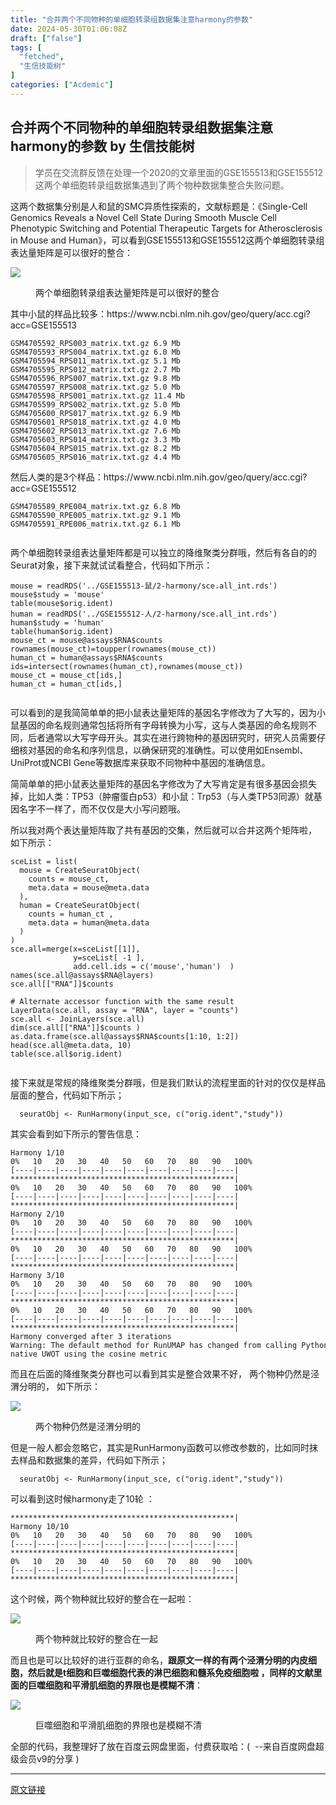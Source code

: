 ```yaml
---
title: "合并两个不同物种的单细胞转录组数据集注意harmony的参数"
date: 2024-05-30T01:06:08Z
draft: ["false"]
tags: [
  "fetched",
  "生信技能树"
]
categories: ["Acdemic"]
---
```

合并两个不同物种的单细胞转录组数据集注意harmony的参数 by 生信技能树
------
<div><section data-tool="mdnice编辑器" data-website="https://www.mdnice.com"><blockquote data-tool="mdnice编辑器"><span></span><p>学员在交流群反馈在处理一个2020的文章里面的GSE155513和GSE155512这两个单细胞转录组数据集遇到了两个物种数据集整合失败问题。</p></blockquote><p data-tool="mdnice编辑器">这两个数据集分别是人和鼠的SMC异质性探索的，文献标题是：《Single-Cell Genomics Reveals a Novel Cell State During Smooth Muscle Cell Phenotypic Switching and Potential Therapeutic Targets for Atherosclerosis in Mouse and Human》，可以看到GSE155513和GSE155512这两个单细胞转录组表达量矩阵是可以很好的整合：</p><p><img data-galleryid="" data-imgfileid="100047194" data-ratio="0.3675925925925926" data-s="300,640" data-src="https://mmbiz.qpic.cn/mmbiz_png/cZNhZQ6j4wwporF1ToEKZWYF0iapfGvPcpSWBZwMicUibygZbKCMe3J2PwAohXkmMic6cGy5D7tykkeFI2mpLOvmPg/640?wx_fmt=png&amp;from=appmsg" data-type="png" data-w="1080" src="https://mmbiz.qpic.cn/mmbiz_png/cZNhZQ6j4wwporF1ToEKZWYF0iapfGvPcpSWBZwMicUibygZbKCMe3J2PwAohXkmMic6cGy5D7tykkeFI2mpLOvmPg/640?wx_fmt=png&amp;from=appmsg"></p><figure data-tool="mdnice编辑器"><figcaption>两个单细胞转录组表达量矩阵是可以很好的整合</figcaption></figure><p data-tool="mdnice编辑器">其中小鼠的样品比较多：https://www.ncbi.nlm.nih.gov/geo/query/acc.cgi?acc=GSE155513</p><pre data-tool="mdnice编辑器"><span></span><code>GSM4705592_RPS003_matrix.txt.gz 6.9 Mb<br>GSM4705593_RPS004_matrix.txt.gz 6.0 Mb<br>GSM4705594_RPS011_matrix.txt.gz 5.1 Mb<br>GSM4705595_RPS012_matrix.txt.gz 2.7 Mb<br>GSM4705596_RPS007_matrix.txt.gz 9.8 Mb<br>GSM4705597_RPS008_matrix.txt.gz 5.0 Mb<br>GSM4705598_RPS001_matrix.txt.gz 11.4 Mb<br>GSM4705599_RPS002_matrix.txt.gz 5.0 Mb<br>GSM4705600_RPS017_matrix.txt.gz 6.9 Mb<br>GSM4705601_RPS018_matrix.txt.gz 4.0 Mb<br>GSM4705602_RPS013_matrix.txt.gz 7.6 Mb<br>GSM4705603_RPS014_matrix.txt.gz 3.3 Mb<br>GSM4705604_RPS015_matrix.txt.gz 8.2 Mb<br>GSM4705605_RPS016_matrix.txt.gz 4.4 Mb<br></code></pre><p data-tool="mdnice编辑器">然后人类的是3个样品：https://www.ncbi.nlm.nih.gov/geo/query/acc.cgi?acc=GSE155512</p><pre data-tool="mdnice编辑器"><span></span><code>GSM4705589_RPE004_matrix.txt.gz 6.8 Mb<br>GSM4705590_RPE005_matrix.txt.gz 9.1 Mb<br>GSM4705591_RPE006_matrix.txt.gz 6.1 Mb<br><br></code></pre><p data-tool="mdnice编辑器">两个单细胞转录组表达量矩阵都是可以独立的降维聚类分群哦，然后有各自的的Seurat对象，接下来就试试看整合，代码如下所示：</p><pre data-tool="mdnice编辑器"><span></span><code>mouse = readRDS(<span>'../GSE155513-鼠/2-harmony/sce.all_int.rds'</span>) <br>mouse$study = <span>'mouse'</span><br>table(mouse$orig.ident)<br>human = readRDS(<span>'../GSE155512-人/2-harmony/sce.all_int.rds'</span>)<br>human$study = <span>'human'</span><br>table(human$orig.ident) <br>mouse_ct = mouse@assays$RNA$counts<br>rownames(mouse_ct)=toupper(rownames(mouse_ct))<br>human_ct = human@assays$RNA$counts<br>ids=intersect(rownames(human_ct),rownames(mouse_ct))<br>mouse_ct = mouse_ct[ids,]<br>human_ct = human_ct[ids,] <br><br></code></pre><p data-tool="mdnice编辑器">可以看到的是我简简单单的把小鼠表达量矩阵的基因名字修改为了大写的，因为小鼠基因的命名规则通常包括将所有字母转换为小写，这与人类基因的命名规则不同，后者通常以大写字母开头。其实在进行跨物种的基因研究时，研究人员需要仔细核对基因的命名和序列信息，以确保研究的准确性。可以使用如Ensembl、UniProt或NCBI Gene等数据库来获取不同物种中基因的准确信息。</p><p data-tool="mdnice编辑器">简简单单的把小鼠表达量矩阵的基因名字修改为了大写肯定是有很多基因会损失掉，比如人类：TP53（肿瘤蛋白p53）和小鼠：Trp53（与人类TP53同源）就基因名字不一样了，而不仅仅是大小写问题哦。</p><p data-tool="mdnice编辑器">所以我对两个表达量矩阵取了共有基因的交集，然后就可以合并这两个矩阵啦， 如下所示：</p><pre data-tool="mdnice编辑器"><span></span><code>sceList = list(<br>  mouse = CreateSeuratObject(<br>    counts = mouse_ct,<br>    meta.data = mouse@meta.data<br>  ), <br>  human = CreateSeuratObject(<br>    counts = human_ct ,<br>    meta.data = human@meta.data<br>  )<br>)<br>sce.all=merge(x=sceList[[<span>1</span>]],<br>              y=sceList[ -<span>1</span> ],<br>              add.cell.ids = c(<span>'mouse'</span>,<span>'human'</span>)  ) <br>names(sce.all@assays$RNA@layers)<br>sce.all[[<span>"RNA"</span>]]$counts <br><br><span># Alternate accessor function with the same result</span><br>LayerData(sce.all, assay = <span>"RNA"</span>, layer = <span>"counts"</span>)<br>sce.all &lt;- JoinLayers(sce.all)<br>dim(sce.all[[<span>"RNA"</span>]]$counts ) <br>as.data.frame(sce.all@assays$RNA$counts[<span>1</span>:<span>10</span>, <span>1</span>:<span>2</span>])<br>head(sce.all@meta.data, <span>10</span>)<br>table(sce.all$orig.ident) <br><br></code></pre><p data-tool="mdnice编辑器">接下来就是常规的降维聚类分群哦，但是我们默认的流程里面的针对的仅仅是样品层面的整合，代码如下所示；</p><pre data-tool="mdnice编辑器"><span></span><code>  seuratObj &lt;- RunHarmony(input_sce, c(<span>"orig.ident"</span>,<span>"study"</span>))<br></code></pre><p data-tool="mdnice编辑器">其实会看到如下所示的警告信息：</p><pre data-tool="mdnice编辑器"><span></span><code>Harmony 1/10<br>0%   10   20   30   40   50   60   70   80   90   100%<br>[----|----|----|----|----|----|----|----|----|----|<br>**************************************************|<br>0%   10   20   30   40   50   60   70   80   90   100%<br>[----|----|----|----|----|----|----|----|----|----|<br>**************************************************|<br>Harmony 2/10<br>0%   10   20   30   40   50   60   70   80   90   100%<br>[----|----|----|----|----|----|----|----|----|----|<br>**************************************************|<br>0%   10   20   30   40   50   60   70   80   90   100%<br>[----|----|----|----|----|----|----|----|----|----|<br>**************************************************|<br>Harmony 3/10<br>0%   10   20   30   40   50   60   70   80   90   100%<br>[----|----|----|----|----|----|----|----|----|----|<br>**************************************************|<br>0%   10   20   30   40   50   60   70   80   90   100%<br>[----|----|----|----|----|----|----|----|----|----|<br>**************************************************|<br>Harmony converged after 3 iterations<br>Warning: The default method <span>for</span> RunUMAP has changed from calling Python UMAP via reticulate to the R-native UWOT using the cosine metric<br></code></pre><p data-tool="mdnice编辑器">而且在后面的降维聚类分群也可以看到其实是整合效果不好， 两个物种仍然是泾渭分明的， 如下所示：</p><p><img data-galleryid="" data-imgfileid="100047195" data-ratio="0.8870370370370371" data-s="300,640" data-src="https://mmbiz.qpic.cn/mmbiz_png/cZNhZQ6j4wwporF1ToEKZWYF0iapfGvPcpXAu6ibMTGNDvU50S4hicSpE9XKslb3NJoGeHEHicpO9loeCPaZLO7KLg/640?wx_fmt=png&amp;from=appmsg" data-type="png" data-w="1080" src="https://mmbiz.qpic.cn/mmbiz_png/cZNhZQ6j4wwporF1ToEKZWYF0iapfGvPcpXAu6ibMTGNDvU50S4hicSpE9XKslb3NJoGeHEHicpO9loeCPaZLO7KLg/640?wx_fmt=png&amp;from=appmsg"></p><figure data-tool="mdnice编辑器"><figcaption>两个物种仍然是泾渭分明的</figcaption></figure><p data-tool="mdnice编辑器">但是一般人都会忽略它，其实是RunHarmony函数可以修改参数的，比如同时抹去样品和数据集的差异，代码如下所示；</p><pre data-tool="mdnice编辑器"><span></span><code>  seuratObj &lt;- RunHarmony(input_sce, c(<span>"orig.ident"</span>,<span>"study"</span>))<br></code></pre><p data-tool="mdnice编辑器">可以看到这时候harmony走了10轮 ：</p><pre data-tool="mdnice编辑器"><span></span><code>**************************************************|<br>Harmony 10/10<br>0%   10   20   30   40   50   60   70   80   90   100%<br>[----|----|----|----|----|----|----|----|----|----|<br>**************************************************|<br>0%   10   20   30   40   50   60   70   80   90   100%<br>[----|----|----|----|----|----|----|----|----|----|<br>**************************************************|<br></code></pre><p data-tool="mdnice编辑器">这个时候，两个物种就比较好的整合在一起啦：</p><p><img data-galleryid="" data-imgfileid="100047196" data-ratio="0.8870370370370371" data-s="300,640" data-src="https://mmbiz.qpic.cn/mmbiz_png/cZNhZQ6j4wwporF1ToEKZWYF0iapfGvPcj5G6s03d7c3jO1mExWmzicdcEWx07maRz6Fo8eSpqTf00XyV3vQo9xA/640?wx_fmt=png&amp;from=appmsg" data-type="png" data-w="1080" src="https://mmbiz.qpic.cn/mmbiz_png/cZNhZQ6j4wwporF1ToEKZWYF0iapfGvPcj5G6s03d7c3jO1mExWmzicdcEWx07maRz6Fo8eSpqTf00XyV3vQo9xA/640?wx_fmt=png&amp;from=appmsg"></p><figure data-tool="mdnice编辑器"><figcaption>两个物种就比较好的整合在一起</figcaption></figure><p data-tool="mdnice编辑器">而且也是可以比较好的进行亚群的命名，<strong>跟原文一样的有两个泾渭分明的内皮细胞，然后就是t细胞和巨噬细胞代表的淋巴细胞和髓系免疫细胞啦 ，同样的文献里面的巨噬细胞和平滑肌细胞的界限也是模糊不清</strong>：</p><p><img data-galleryid="" data-imgfileid="100047197" data-ratio="0.48055555555555557" data-s="300,640" data-src="https://mmbiz.qpic.cn/mmbiz_png/cZNhZQ6j4wwporF1ToEKZWYF0iapfGvPcPzh6XziaxG5qOgKg3x6mDIib6PAB2yiczdGTaA5GBPjPNW9PDTyWtWhLw/640?wx_fmt=png&amp;from=appmsg" data-type="png" data-w="1080" src="https://mmbiz.qpic.cn/mmbiz_png/cZNhZQ6j4wwporF1ToEKZWYF0iapfGvPcPzh6XziaxG5qOgKg3x6mDIib6PAB2yiczdGTaA5GBPjPNW9PDTyWtWhLw/640?wx_fmt=png&amp;from=appmsg"></p><figure data-tool="mdnice编辑器"><figcaption>巨噬细胞和平滑肌细胞的界限也是模糊不清</figcaption></figure><p data-tool="mdnice编辑器">全部的代码，我整理好了放在百度云网盘里面，付费获取哈：(  --来自百度网盘超级会员v9的分享 )</p><p><mp-pay-preview-filter data-offset="32"></mp-pay-preview-filter></p></section></div>  
<hr>
<a href="https://mp.weixin.qq.com/s/fe4OfiGg7ZKAsf_HrVWQXw",target="_blank" rel="noopener noreferrer">原文链接</a>
